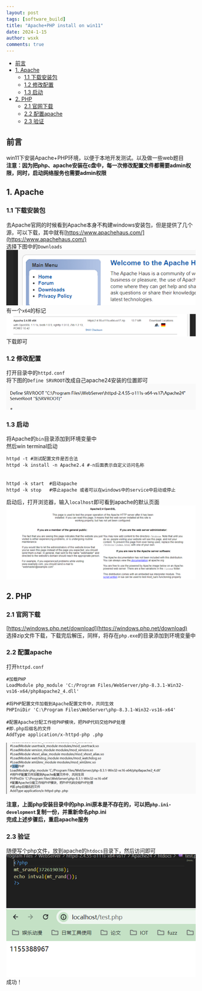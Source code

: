 ```yaml
---
layout: post
tags: [software_build]
title: "Apache+PHP install on win11"
date: 2024-1-15 
author: wsxk
comments: true
---
```


- [前言](#前言)
- [1. Apache](#1-apache)
  - [1.1 下载安装包](#11-下载安装包)
  - [1.2 修改配置](#12-修改配置)
  - [1.3 启动](#13-启动)
- [2. PHP](#2-php)
  - [2.1 官网下载](#21-官网下载)
  - [2.2 配置apache](#22-配置apache)
  - [2.3 验证](#23-验证)


## 前言<br>
win11下安装Apache+PHP环境，以便于本地开发测试。以及做一些web题目<br>
**注意：因为把php、apache安装在c盘中，每一次修改配置文件都需要admin权限，同时，启动网络服务也需要admin权限**<br>

## 1. Apache<br>
### 1.1 下载安装包<br>
去Apache官网的时候看到Apache本身不构建windows安装包，但是提供了几个源，可以下载，其中就有[https://www.apachehaus.com/](https://www.apachehaus.com/)<br>
选择下图中的`Downloads`<br>
![](https://raw.githubusercontent.com/wsxk/wsxk_pictures/main/2023-12-30/20240115213332.png)
有一个`x64`的标记<br>
![](https://raw.githubusercontent.com/wsxk/wsxk_pictures/main/2023-12-30/20240115213407.png)
下载即可<br>
### 1.2 修改配置<br>
打开目录中的`httpd.conf`<br>
将下图的`Define SRVROOT`改成自己apache24安装的位置即可<br>
![](https://raw.githubusercontent.com/wsxk/wsxk_pictures/main/2023-12-30/20240115213621.png)

### 1.3 启动<br>
将Apache的`bin`目录添加到环境变量中<br>
然后win terminal启动<br>
```
httpd -t #测试配置文件是否合法
httpd -k install -n Apache2.4 #-n后面表示自定义访问名称


httpd -k start  #启动apache
httpd -k stop   #停止apache 或者可以在windows中的service中启动或停止
```
启动后，打开浏览器，输入`localhost`即可看到apache的默认页面<br>
![](https://raw.githubusercontent.com/wsxk/wsxk_pictures/main/2023-12-30/20240115213841.png)

## 2. PHP<br>
### 2.1 官网下载<br>
[https://windows.php.net/download](https://windows.php.net/download)<br>
选择zip文件下载，下载完后解压，同样，将存在`php.exe`的目录添加到环境变量中<br>
### 2.2 配置apache<br>
打开`httpd.conf`<br>
```
#加载PHP
LoadModule php_module 'C:/Program Files/WebServer/php-8.3.1-Win32-vs16-x64/php8apache2_4.dll'

#将PHP配置文件加载到Apache配置文件中，共同生效
PHPIniDir 'C:\Program Files\WebServer\php-8.3.1-Win32-vs16-x64'

#配置Apache分配工作给PHP模块，把PHP代码交给PHP处理
#即.php后缀名的文件
AddType application/x-httpd-php .php
```
![](https://raw.githubusercontent.com/wsxk/wsxk_pictures/main/2023-12-30/20240115214253.png)

**注意，上面php安装目录中的php.ini原本是不存在的，可以把`php.ini-development`复制一份，并重新命名php.ini**<br>
**完成上述步骤后，重启apache服务**<br>

### 2.3 验证<br>
随便写个php文件，放到apache的`htdocs`目录下，然后访问即可<br>
![](https://raw.githubusercontent.com/wsxk/wsxk_pictures/main/2023-12-30/20240115214547.png)
![](https://raw.githubusercontent.com/wsxk/wsxk_pictures/main/2023-12-30/20240115214642.png)
成功！<br>

